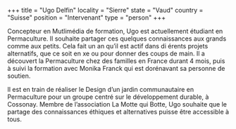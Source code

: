 +++
title = "Ugo Delfin"
locality = "Sierre"
state = "Vaud"
country = "Suisse"
position = "Intervenant"
type = "person"
+++

Concepteur en Mutlimédia de formation, Ugo est actuellement étudiant en Permaculture. Il souhaite 
partager ces quelques connaissances aux grands comme aux petits. Cela fait un an qu’il est actif 
dans di érents projets alternatifs, que ce soit en  xe ou pour donner des coups de main. Il a 
découvert la Permaculture chez des familles en France durant 4 mois, puis à suivi la formation 
avec Monika Franck qui est dorénavant sa personne de soutien.

Il est en train de réaliser le Design d’un jardin communautaire en Permaculture pour un groupe 
centré sur le développement durable, à Cossonay. Membre de l’association La Motte qui Botte, 
Ugo souhaite que le partage des connaissances éthiques et alternatives puisse être accessible à tous.
